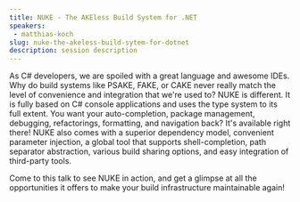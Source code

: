 ```yaml
---
title: NUKE - The AKEless Build System for .NET
speakers:
 - matthias-koch
slug: nuke-the-akeless-build-sytem-for-dotnet
description: session description
---
```

As C# developers, we are spoiled with a great language and awesome IDEs. Why do build systems like PSAKE, FAKE, or CAKE never really match the level of convenience and integration that we're used to? NUKE is different. It is fully based on C# console applications and uses the type system to its full extent. You want your auto-completion, package management, debugging, refactorings, formatting, and navigation back? It's available right there! NUKE also comes with a superior dependency model, convenient parameter injection, a global tool that supports shell-completion, path separator abstraction, various build sharing options, and easy integration of third-party tools.

Come to this talk to see NUKE in action, and get a glimpse at all the opportunities it offers to make your build infrastructure maintainable again!